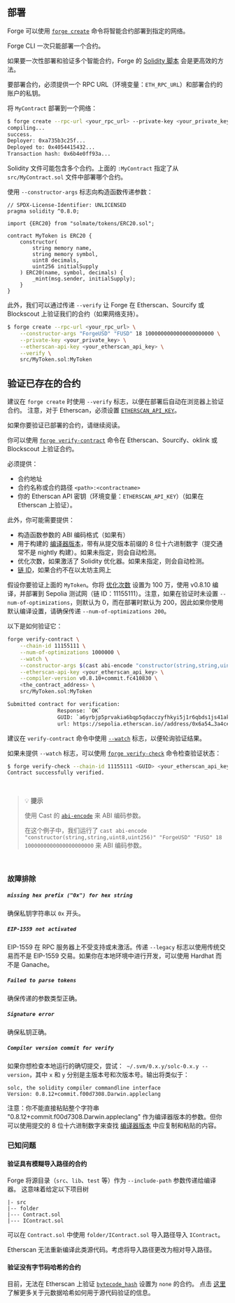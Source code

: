 ## 部署

Forge 可以使用 [`forge create`](../reference/forge/forge-create.md) 命令将智能合约部署到指定的网络。

Forge CLI 一次只能部署一个合约。

如果要一次性部署和验证多个智能合约，Forge 的 [Solidity 脚本](../tutorials/solidity-scripting.md#deploying-our-contract) 会是更高效的方法。

要部署合约，必须提供一个 RPC URL（环境变量：`ETH_RPC_URL`）和部署合约的账户的私钥。

将 `MyContract` 部署到一个网络：

```sh
$ forge create --rpc-url <your_rpc_url> --private-key <your_private_key> src/MyContract.sol:MyContract
compiling...
success.
Deployer: 0xa735b3c25f...
Deployed to: 0x4054415432...
Transaction hash: 0x6b4e0ff93a...
```

Solidity 文件可能包含多个合约。上面的 `:MyContract` 指定了从 `src/MyContract.sol` 文件中部署哪个合约。

使用 `--constructor-args` 标志向构造函数传递参数：

```solidity
// SPDX-License-Identifier: UNLICENSED
pragma solidity ^0.8.0;

import {ERC20} from "solmate/tokens/ERC20.sol";

contract MyToken is ERC20 {
    constructor(
        string memory name,
        string memory symbol,
        uint8 decimals,
        uint256 initialSupply
    ) ERC20(name, symbol, decimals) {
        _mint(msg.sender, initialSupply);
    }
}
```

此外，我们可以通过传递 `--verify` 让 Forge 在 Etherscan、Sourcify 或 Blockscout 上验证我们的合约（如果网络支持）。

```sh
$ forge create --rpc-url <your_rpc_url> \
    --constructor-args "ForgeUSD" "FUSD" 18 1000000000000000000000 \
    --private-key <your_private_key> \
    --etherscan-api-key <your_etherscan_api_key> \
    --verify \
    src/MyToken.sol:MyToken
```

## 验证已存在的合约

建议在 `forge create` 时使用 `--verify` 标志，以便在部署后自动在浏览器上验证合约。
注意，对于 Etherscan，必须设置 [`ETHERSCAN_API_KEY`](../reference/config/etherscan.md#etherscan_api_key)。

如果你要验证已部署的合约，请继续阅读。

你可以使用 [`forge verify-contract`](../reference/forge/forge-verify-contract.md) 命令在 Etherscan、Sourcify、oklink 或 Blockscout 上验证合约。

必须提供：
- 合约地址
- 合约名称或合约路径 `<path>:<contractname>`
- 你的 Etherscan API 密钥（环境变量：`ETHERSCAN_API_KEY`）（如果在 Etherscan 上验证）。

此外，你可能需要提供：
- 构造函数参数的 ABI 编码格式（如果有）
- 用于构建的 [编译器版本](https://etherscan.io/solcversions)，带有从提交版本前缀的 8 位十六进制数字（提交通常不是 nightly 构建）。如果未指定，则会自动检测。
- 优化次数，如果激活了 Solidity 优化器。如果未指定，则会自动检测。
- [链 ID](https://evm-chainlist.netlify.app/)，如果合约不在以太坊主网上

假设你要验证上面的 `MyToken`。你将 [优化次数](../reference/config/solidity-compiler.md#optimizer_runs) 设置为 100 万，使用 v0.8.10 编译，并部署到 Sepolia 测试网（链 ID：11155111）。注意，如果在验证时未设置 `--num-of-optimizations`，则默认为 0，而在部署时默认为 200，因此如果你使用默认编译设置，请确保传递 `--num-of-optimizations 200`。

以下是如何验证它：

```bash
forge verify-contract \
    --chain-id 11155111 \
    --num-of-optimizations 1000000 \
    --watch \
    --constructor-args $(cast abi-encode "constructor(string,string,uint256,uint256)" "ForgeUSD" "FUSD" 18 1000000000000000000000) \
    --etherscan-api-key <your_etherscan_api_key> \
    --compiler-version v0.8.10+commit.fc410830 \
    <the_contract_address> \
    src/MyToken.sol:MyToken 

Submitted contract for verification:
                Response: `OK`
                GUID: `a6yrbjp5prvakia6bqp5qdacczyfhkyi5j1r6qbds1js41ak1a`
                url: https://sepolia.etherscan.io//address/0x6a54…3a4c#code
```

建议在 `verify-contract` 命令中使用 [`--watch`](../reference/forge/forge-verify-contract.md#verify-contract-options) 标志，以便轮询验证结果。

如果未提供 `--watch` 标志，可以使用 [`forge verify-check`](../reference/forge/forge-verify-check.md) 命令检查验证状态：

```bash
$ forge verify-check --chain-id 11155111 <GUID> <your_etherscan_api_key>
Contract successfully verified.
```

<br>

> 💡 **提示**
> 
> 使用 Cast 的 [`abi-encode`](../reference/cast/cast-abi-encode.md) 来 ABI 编码参数。
>
> 在这个例子中，我们运行了 `cast abi-encode "constructor(string,string,uint8,uint256)" "ForgeUSD" "FUSD" 18 1000000000000000000000` 来 ABI 编码参数。

<br>

### 故障排除

##### `missing hex prefix ("0x") for hex string`

确保私钥字符串以 `0x` 开头。

##### `EIP-1559 not activated`
EIP-1559 在 RPC 服务器上不受支持或未激活。传递 `--legacy` 标志以使用传统交易而不是 EIP-1559 交易。如果你在本地环境中进行开发，可以使用 Hardhat 而不是 Ganache。

##### `Failed to parse tokens`
确保传递的参数类型正确。

##### `Signature error`
确保私钥正确。

##### `Compiler version commit for verify`
如果你想检查本地运行的确切提交，尝试：` ~/.svm/0.x.y/solc-0.x.y --version`，其中 `x` 和 `y` 分别是主版本号和次版本号。输出将类似于：

```ignore
solc, the solidity compiler commandline interface
Version: 0.8.12+commit.f00d7308.Darwin.appleclang
```

注意：你不能直接粘贴整个字符串 "0.8.12+commit.f00d7308.Darwin.appleclang" 作为编译器版本的参数。但你可以使用提交的 8 位十六进制数字来查找 [编译器版本](https://etherscan.io/solcversions) 中应复制和粘贴的内容。

### 已知问题

#### 验证具有模糊导入路径的合约

Forge 将源目录（`src`、`lib`、`test` 等）作为 `--include-path` 参数传递给编译器。
这意味着给定以下项目树
```text
|- src
|-- folder
|--- Contract.sol
|--- IContract.sol
```
可以在 `Contract.sol` 中使用 `folder/IContract.sol` 导入路径导入 `IContract`。

Etherscan 无法重新编译此类源代码。考虑将导入路径更改为相对导入路径。

#### 验证没有字节码哈希的合约

目前，无法在 Etherscan 上验证 [`bytecode_hash`](../reference/config/solidity-compiler.md#bytecode_hash) 设置为 `none` 的合约。
点击 [这里](https://docs.soliditylang.org/en/v0.8.13/metadata.html#usage-for-source-code-verification) 了解更多关于元数据哈希如何用于源代码验证的信息。